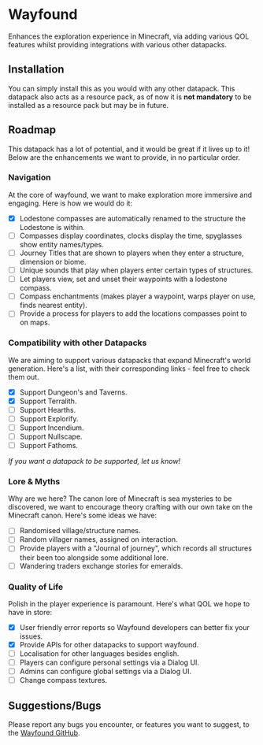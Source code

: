 # Wayfound

Enhances the exploration experience in Minecraft, via adding various QOL features whilst providing integrations with various other datapacks.

## Installation

You can simply install this as you would with any other datapack. This datapack also acts as a resource pack, as of now it is **not mandatory** to be installed as a resource pack but may be in future.

## Roadmap

This datapack has a lot of potential, and it would be great if it lives up to it!
Below are the enhancements we want to provide, in no particular order.

### Navigation

At the core of wayfound, we want to make exploration more immersive and engaging. Here is how we would do it:

- [x] Lodestone compasses are automatically renamed to the structure the Lodestone is within.
- [ ] Compasses display coordinates, clocks display the time, spyglasses show entity names/types.
- [ ] Journey Titles that are shown to players when they enter a structure, dimension or biome.
- [ ] Unique sounds that play when players enter certain types of structures.
- [ ] Let players view, set and unset their waypoints with a lodestone compass.
- [ ] Compass enchantments (makes player a waypoint, warps player on use, finds nearest entity).
- [ ] Provide a process for players to add the locations compasses point to on maps.

### Compatibility with other Datapacks

We are aiming to support various datapacks that expand Minecraft's world generation. Here's a list, with their corresponding links - feel free to check them out.

- [x] Support Dungeon's and Taverns.
- [x] Support Terralith.
- [ ] Support Hearths.
- [ ] Support Explorify.
- [ ] Support Incendium.
- [ ] Support Nullscape.
- [ ] Support Fathoms.

*If you want a datapack to be supported, let us know!*

### Lore & Myths

Why are we here? The canon lore of Minecraft is sea mysteries to be discovered, we want to  encourage theory crafting with our own take on the Minecraft canon. Here's some ideas we have:

- [ ] Randomised village/structure names.
- [ ] Random villager names, assigned on interaction.
- [ ] Provide players with a "Journal of journey", which records all structures their been too alongside some additional lore.
- [ ] Wandering traders exchange stories for emeralds.

### Quality of Life

Polish in the player experience is paramount. Here's what QOL we hope to have in store:

- [x] User friendly error reports so Wayfound developers can better fix your issues.
- [x] Provide APIs for other datapacks to support wayfound.
- [ ] Localisation for other languages besides english.
- [ ] Players can configure personal settings via a Dialog UI.
- [ ] Admins can configure global settings via a Dialog UI.
- [ ] Change compass textures.

## Suggestions/Bugs

Please report any bugs you encounter, or features you want to suggest, to the [Wayfound GitHub](https://github.com/TommyBagan/datapack_wayfound/issues).
